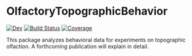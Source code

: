 # OlfactoryTopographicBehavior

[![Dev](https://img.shields.io/badge/docs-dev-blue.svg)](https://HolyLab.github.io/OlfactoryTopographicBehavior.jl/dev)
[![Build Status](https://github.com/HolyLab/OlfactoryTopographicBehavior.jl/workflows/CI/badge.svg)](https://github.com/HolyLab/OlfactoryTopographicBehavior.jl/actions)
[![Coverage](https://codecov.io/gh/HolyLab/OlfactoryTopographicBehavior.jl/branch/main/graph/badge.svg?token=RCcRjbFoFr)](https://codecov.io/gh/HolyLab/OlfactoryTopographicBehavior.jl)

This package analyzes behavioral data for experiments on topographic olfaction.
A forthcoming publication will explain in detail.
